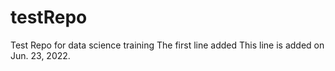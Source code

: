 # testRepo
Test Repo for data science training
The first line added
This line is added on Jun. 23, 2022.
